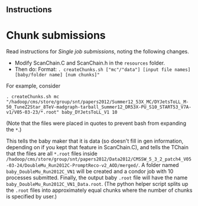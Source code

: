 ## Instructions

# Chunk submissions

Read instructions for *Single job submissions*, noting the following changes.

* Modify ScanChain.C and ScanChain.h in the `resources` folder.
* Then do:
Format: ```. createChunks.sh ["mc"/"data"] [input file names] [baby/folder name] [num chunks]"```

For example, consider
```
. createChunks.sh mc "/hadoop/cms/store/group/snt/papers2012/Summer12_53X_MC/DYJetsToLL_M-50_TuneZ2Star_8TeV-madgraph-tarball_Summer12_DR53X-PU_S10_START53_V7A-v1/V05-03-23/*.root" baby_DYJetsToLL_V1 10
```
(Note that the files were placed in quotes to prevent bash from expanding the `*`.)

This tells the baby maker that it is data (so doesn't fill in gen information, depending on if you kept that feature in ScanChain.C), and tells the TChain that the files are all `*.root` files inside `/hadoop/cms/store/group/snt/papers2012/Data2012/CMSSW_5_3_2_patch4_V05-03-24/DoubleMu_Run2012C-PromptReco-v2_AOD/merged/`. A folder named `baby_DoubleMu_Run2012C_VN1` will be created and a condor job with 10 processes submitted. Finally, the output baby `.root` file will have the name `baby_DoubleMu_Run2012C_VN1_Data.root`.
(The python helper script splits up the `.root` files into approximately equal chunks where the number of chunks is specified by user.)
